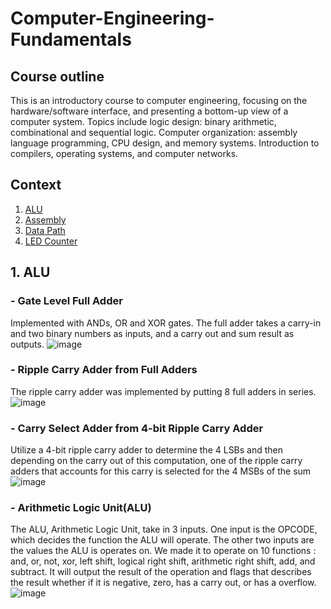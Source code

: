 # Computer-Engineering-Fundamentals
## Course outline
This is an introductory course to computer engineering, focusing on the hardware/software interface, and presenting a bottom-up view of a computer system. Topics include logic design: binary arithmetic, combinational and sequential logic. Computer organization: assembly language programming, CPU design, and memory systems. Introduction to compilers, operating systems, and computer networks. 
## Context 
1. [ALU](#1-ALU)
2. [Assembly]()
3. [Data Path]()
4. [LED Counter]()
## 1. ALU
### - Gate Level Full Adder
Implemented with ANDs, OR and XOR gates. The full adder takes a carry-in and two binary numbers as inputs, and a carry out and sum result as outputs.
![image](https://user-images.githubusercontent.com/90415099/147891318-7ded936c-6a77-43d1-b578-715d48edd64f.png)

### - Ripple Carry Adder from Full Adders
The ripple carry adder was implemented by putting 8 full adders in series.
![image](https://user-images.githubusercontent.com/90415099/147891355-b0edf074-3a8f-42b5-bf7d-98d771743298.png)

### - Carry Select Adder from 4-bit Ripple Carry Adder
Utilize a 4-bit ripple carry adder to determine the 4 LSBs and then depending on the carry out of this
computation, one of the ripple carry adders that accounts for this carry is selected for the 4 MSBs of the
sum
![image](https://user-images.githubusercontent.com/90415099/147891376-0797b9c7-cf82-4b5c-8a5e-07d203e7d98a.png)

### - Arithmetic Logic Unit(ALU)
The ALU, Arithmetic Logic Unit, take in 3 inputs. One input is the OPCODE, which decides the function
the ALU will operate. The other two inputs are the values the ALU is operates on. We made it to operate
on 10 functions : and, or, not, xor, left shift, logical right shift, arithmetic right shift, add, and subtract.
It will output the result of the operation and flags that describes the result whether if it is negative, zero,
has a carry out, or has a overflow.
![image](https://user-images.githubusercontent.com/90415099/147891387-1ca3c857-6ea1-46d9-a869-1719f223e641.png)
